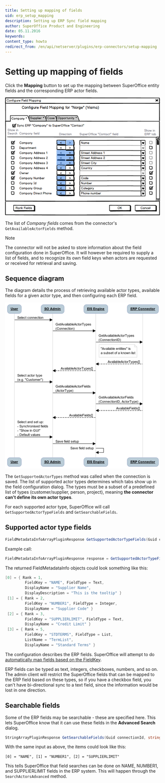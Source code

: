 ```yaml
---
title: Setting up mapping of fields
uid: erp_setup_mapping
description: Setting up ERP Sync field mapping
author: SuperOffice Product and Engineering
date: 05.11.2016
keywords:
content_type: howto
redirect_from: /en/api/netserver/plugins/erp-connectors/setup-mapping
---
```


# Setting up mapping of fields

Click the **Mapping** button to set up the mapping between SuperOffice entity fields and the corresponding ERP actor fields.

![x][img1]

The list of *Company fields* comes from the connector's `GetAvailableActorFields` method.

> [!NOTE]
> The connector will not be asked to store information about the field configuration done in SuperOffice. It will however be required to supply a list of fields, and to recognize its own field keys when actors are requested or received for retrieval and saving.

## Sequence diagram

The diagram details the process of retrieving available actor types, available fields for a given actor type, and then configuring each ERP field.

![05][img2]

The `GetSupportedActorTypes` method was called when the connection is saved. The list of supported actor types determines which tabs show up in the field configuration dialog. The types must be a subset of a predefined list of types (customer/supplier, person, project), meaning **the connector can't define its own actor types**.

For each supported actor type, SuperOffice will call `GetSupportedActorTypeFields` and `GetSearchableFields`.

## Supported actor type fields

```csharp
FieldMetadataInfoArrayPluginResponse GetSupportedActorTypeFields(Guid connectionId, string actorType)
```

Example call:

```csharp
FieldMetadataInfoArrayPluginResponse response = GetSupportedActorTypeFields( {3aef3af6-8642-4fc1-8dc9-4e08bd76a6bf} , "Supplier" );
```

The returned FieldMetadataInfo objects could look something like this:

```csharp
[0] = { Rank = 1,
         FieldKey = "NAME", FieldType = Text,
         DisplayName = "Supplier Name",
         DisplayDescription = "This is the tooltip" }
 [1] = { Rank = 2,
         FieldKey = "NUMBER1", FieldType = Integer,
         DisplayName = "Supplier Code" }
 [2] = { Rank = 3,
         FieldKey = "SUPPLIERLIMIT", FieldType = Text,
         DisplayName = "Credit Limit" }
 [3] = { Rank = 5,
         FieldKey = "STDTERMS", FieldType = List,
         ListName = "TermList",
         DisplayName = "Standard Terms" }
```

The configuration describes the ERP fields. SuperOffice will attempt to do [automatically map fields based on the FieldKey][1].

ERP fields can be typed as text, integers, checkboxes, numbers, and so on. The admin client will restrict the SuperOffice fields that can be mapped to the ERP field based on these types, so if you have a checkbox field, you can't have bi-directional sync to a text field, since the information would be lost in one direction.

## Searchable fields

Some of the ERP fields may be searchable - these are specified here. This lets SuperOffice know that it can use these fields in the **Advanced Search** dialog.

```csharp
StringArrayPluginResponse GetSearchableFields(Guid connectionId, string actorType)
```

With the same input as above, the items could look like this:

`[0] = "NAME", [1] = "NUMBER1", [2] = "SUPPLIERLIMIT"`

This tells SuperOffice that field searches can be done on NAME, NUMBER1, and SUPPLIERLIMIT fields in the ERP system. This will happen through the `SearchActorsAdvanced` method.

<!-- Referenced links -->
[1]: automatic-field-mapping.md

<!-- Referenced images -->
[img1]: media/image007.png
[img2]: media/image005.png
